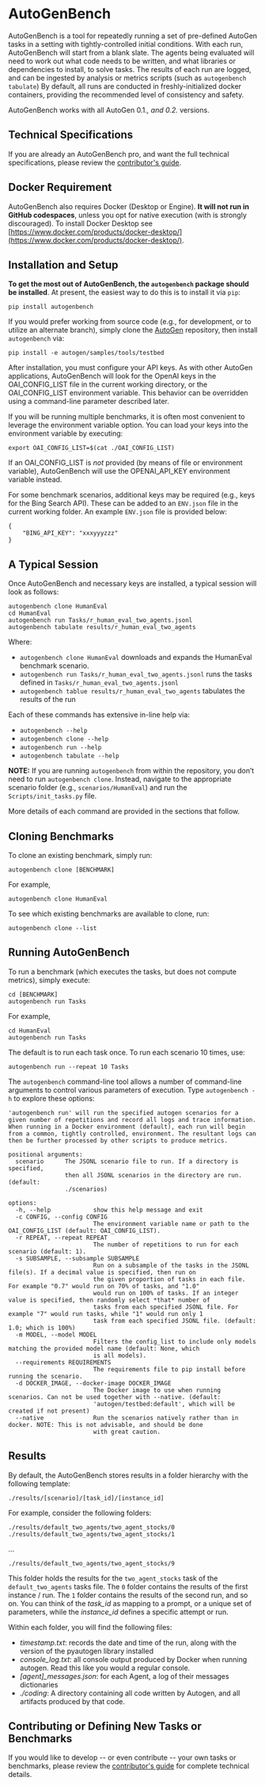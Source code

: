 # AutoGenBench

AutoGenBench is a tool for repeatedly running a set of pre-defined AutoGen tasks in a setting with tightly-controlled initial conditions. With each run, AutoGenBench will start from a blank slate. The agents being evaluated will need to work out what code needs to be written, and what libraries or dependencies to install, to solve tasks. The results of each run are logged, and can be ingested by analysis or metrics scripts (such as `autogenbench tabulate`) By default, all runs are conducted in freshly-initialized docker containers, providing the recommended level of consistency and safety.

AutoGenBench works with all AutoGen 0.1.*, and 0.2.* versions.

## Technical Specifications

If you are already an AutoGenBench pro, and want the full technical specifications, please review the [contributor's guide](CONTRIBUTING.md).


## Docker Requirement
AutoGenBench also requires Docker (Desktop or Engine). **It will not run in GitHub codespaces**, unless you opt for native execution (with is strongly discouraged). To install Docker Desktop see [https://www.docker.com/products/docker-desktop/](https://www.docker.com/products/docker-desktop/).

## Installation and Setup

**To get the most out of AutoGenBench, the `autogenbench` package should be installed**. At present, the easiest way to do this is to install it via `pip`:

```
pip install autogenbench
```

If you would prefer working from source code (e.g., for development, or to utilize an alternate branch), simply clone the [AutoGen](https://github.com/microsoft/autogen) repository, then install `autogenbench` via:

```
pip install -e autogen/samples/tools/testbed
```

After installation, you must configure your API keys. As with other AutoGen applications, AutoGenBench will look for the OpenAI keys in the OAI_CONFIG_LIST file in the current working directory, or the OAI_CONFIG_LIST environment variable. This behavior can be overridden using a command-line parameter described later.

If you will be running multiple benchmarks, it is often most convenient to leverage the environment variable option. You can load your keys into the environment variable by executing:

```
export OAI_CONFIG_LIST=$(cat ./OAI_CONFIG_LIST)
```

If an OAI_CONFIG_LIST is *not* provided (by means of file or environment variable), AutoGenBench will use the OPENAI_API_KEY environment variable instead.


For some benchmark scenarios, additional keys may be required (e.g., keys for the Bing Search API). These can be added to an `ENV.json` file in the current working folder. An example `ENV.json` file is provided below:

```
{
    "BING_API_KEY": "xxxyyyzzz"
}
```

## A Typical Session
Once AutoGenBench and necessary keys are installed, a typical session will look as follows:

```
autogenbench clone HumanEval
cd HumanEval
autogenbench run Tasks/r_human_eval_two_agents.jsonl
autogenbench tabulate results/r_human_eval_two_agents
```

Where:
- `autogenbench clone HumanEval` downloads and expands the HumanEval benchmark scenario.
- `autogenbench run Tasks/r_human_eval_two_agents.jsonl` runs the tasks defined in `Tasks/r_human_eval_two_agents.jsonl`
- `autogenbench tablue results/r_human_eval_two_agents` tabulates the results of the run

Each of these commands has extensive in-line help via:

- `autogenbench --help`
- `autogenbench clone --help`
- `autogenbench run --help`
- `autogenbench tabulate --help`

**NOTE:** If you are running `autogenbench` from within the repository, you don’t need to run `autogenbench clone`. Instead, navigate to the appropriate scenario folder (e.g., `scenarios/HumanEval`) and run the `Scripts/init_tasks.py` file.

More details of each command are provided in the sections that follow.

## Cloning Benchmarks
To clone an existing benchmark, simply run:
```
autogenbench clone [BENCHMARK]
```

For example,

```
autogenbench clone HumanEval
```

To see which existing benchmarks are available to clone, run:

```
autogenbench clone --list
```

## Running AutoGenBench

To run a benchmark (which executes the tasks, but does not compute metrics), simply execute:
```
cd [BENCHMARK]
autogenbench run Tasks
```

For example,
```
cd HumanEval
autogenbench run Tasks
```

The default is to run each task once. To run each scenario 10 times, use:

```
autogenbench run --repeat 10 Tasks
```

The `autogenbench` command-line tool allows a number of command-line arguments to control various parameters of execution. Type ``autogenbench -h`` to explore these options:

```
'autogenbench run' will run the specified autogen scenarios for a given number of repetitions and record all logs and trace information. When running in a Docker environment (default), each run will begin from a common, tightly controlled, environment. The resultant logs can then be further processed by other scripts to produce metrics.

positional arguments:
  scenario      The JSONL scenario file to run. If a directory is specified,
                then all JSONL scenarios in the directory are run. (default:
                ./scenarios)

options:
  -h, --help            show this help message and exit
  -c CONFIG, --config CONFIG
                        The environment variable name or path to the OAI_CONFIG_LIST (default: OAI_CONFIG_LIST).
  -r REPEAT, --repeat REPEAT
                        The number of repetitions to run for each scenario (default: 1).
  -s SUBSAMPLE, --subsample SUBSAMPLE
                        Run on a subsample of the tasks in the JSONL file(s). If a decimal value is specified, then run on
                        the given proportion of tasks in each file. For example "0.7" would run on 70% of tasks, and "1.0"
                        would run on 100% of tasks. If an integer value is specified, then randomly select *that* number of
                        tasks from each specified JSONL file. For example "7" would run tasks, while "1" would run only 1
                        task from each specified JSONL file. (default: 1.0; which is 100%)
  -m MODEL, --model MODEL
                        Filters the config_list to include only models matching the provided model name (default: None, which
                        is all models).
  --requirements REQUIREMENTS
                        The requirements file to pip install before running the scenario.
  -d DOCKER_IMAGE, --docker-image DOCKER_IMAGE
                        The Docker image to use when running scenarios. Can not be used together with --native. (default:
                        'autogen/testbed:default', which will be created if not present)
  --native              Run the scenarios natively rather than in docker. NOTE: This is not advisable, and should be done
                        with great caution.
```

## Results

By default, the AutoGenBench stores results in a folder hierarchy with the following template:

``./results/[scenario]/[task_id]/[instance_id]``

For example, consider the following folders:

``./results/default_two_agents/two_agent_stocks/0``
``./results/default_two_agents/two_agent_stocks/1``

...

``./results/default_two_agents/two_agent_stocks/9``

This folder holds the results for the ``two_agent_stocks`` task of the ``default_two_agents`` tasks file. The ``0`` folder contains the results of the first instance / run. The ``1`` folder contains the results of the second run, and so on. You can think of the _task_id_ as mapping to a prompt, or a unique set of parameters, while the _instance_id_ defines a specific attempt or run.

Within each folder, you will find the following files:

- *timestamp.txt*: records the date and time of the run, along with the version of the pyautogen library installed
- *console_log.txt*: all console output produced by Docker when running autogen. Read this like you would a regular console.
- *[agent]_messages.json*: for each Agent, a log of their messages dictionaries
- *./coding*: A directory containing all code written by Autogen, and all artifacts produced by that code.

## Contributing or Defining New Tasks or Benchmarks

If you would like to develop -- or even contribute -- your own tasks or benchmarks, please review the [contributor's guide](CONTRIBUTING.md) for complete technical details.
